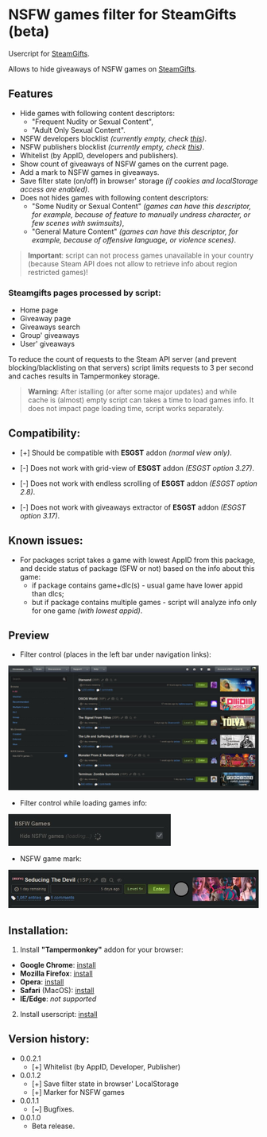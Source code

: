 # NSFW games filter for SteamGifts (beta)

Usercript for [SteamGifts](https://www.steamgifts.com/).

Allows to hide giveaways of NSFW games on [SteamGifts](https://www.steamgifts.com/).

## Features
* Hide games with following content descriptors:
  * "Frequent Nudity or Sexual Content",
  * "Adult Only Sexual Content".
* NSFW developers blocklist *(currently empty, check [this](https://github.com/Xeloses/sg-nsfw-filter/discussions/1))*.
* NSFW publishers blocklist *(currently empty, check [this](https://github.com/Xeloses/sg-nsfw-filter/discussions/1))*.
* Whitelist (by AppID, developers and publishers).
* Show count of giveaways of NSFW games on the current page.
* Add a mark to NSFW games in giveaways.
* Save filter state (on/off) in browser' storage *(if cookies and localStorage access are enabled)*.
* Does not hides games with following content descriptors:
  * "Some Nudity or Sexual Content" *(games can have this descriptor, for example, because of feature to manually undress character, or few scenes with swimsuits)*,
  * "General Mature Content" *(games can have this descriptor, for example, because of offensive language, or violence scenes)*.

> **Important**: script can not process games unavailable in your country (because Steam API does not allow to retrieve info about region restricted games)!

### Steamgifts pages processed by script:
* Home page
* Giveaway page
* Giveaways search
* Group' giveaways
* User' giveaways

To reduce the count of requests to the Steam API server (and prevent blocking/blacklisting on that servers) script limits requests to 3 per second and caches results in Tampermonkey storage.

> **Warning**: After istalling (or after some major updates) and while cache is (almost) empty script can takes a time to load games info. It does not impact page loading time, script works separately.

## Compatibility:
* \[+\] Should be compatible with **ESGST** addon *(normal view only)*.

* \[-\] Does not work with grid-view of **ESGST** addon *(ESGST option 3.27)*.
* \[-\] Does not work with endless scrolling of **ESGST** addon *(ESGST option 2.8)*.
* \[-\] Does not work with giveaways extractor of **ESGST** addon *(ESGST option 3.17)*.

## Known issues:
* For packages script takes a game with lowest AppID from this package, and decide status of package (SFW or not) based on the info about this game:
  * if package contains game+dlc(s) - usual game have lower appid than dlcs;
  * but if package contains multiple games - script will analyze info only for one game *(with lowest appid)*.

## Preview
* Filter control (places in the left bar under navigation links):

![Preview](img/preview.jpg)

* Filter control while loading games info:

![Preview](img/preview-loading.jpg)

* NSFW game mark:

![Preview](img/preview-mark.jpg)

## Installation:
1. Install **"Tampermonkey"** addon for your browser:
  * **Google Chrome**: [install](https://chrome.google.com/webstore/detail/tampermonkey/dhdgffkkebhmkfjojejmpbldmpobfkfo)
  * **Mozilla Firefox**: [install](https://addons.mozilla.org/ru/firefox/addon/tampermonkey/)
  * **Opera**: [install](https://addons.opera.com/en/extensions/details/tampermonkey-beta/)
  * **Safari** (MacOS): [install](https://apps.apple.com/us/app/tampermonkey/id1482490089)
  * **IE/Edge**: *not supported*
2. Install userscript: [install](https://raw.githubusercontent.com/Xeloses/sg-nsfw-filter/master/sg-nsfw-filter.user.js)

## Version history:
* 0.0.2.1
  * [+] Whitelist (by AppID, Developer, Publisher)
* 0.0.1.2
  * [+] Save filter state in browser' LocalStorage
  * [+] Marker for NSFW games
* 0.0.1.1
  * [~] Bugfixes.
* 0.0.1.0
  * Beta release.
